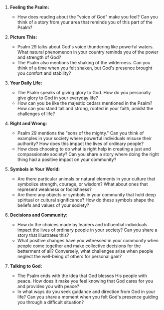 1. **Feeling the Psalm:**
   - How does reading about the "voice of God" make you feel? Can you think of a story from your area that reminds you of this part of the Psalm?

2. **Picture This:**
   - Psalm 29 talks about God's voice thundering like powerful waters. What natural phenomenon in your country reminds you of the power and strength of God?
   - The Psalm also mentions the shaking of the wilderness. Can you think of a time when you felt shaken, but God's presence brought you comfort and stability?

3. **Your Daily Life:**
   - The Psalm speaks of giving glory to God. How do you personally give glory to God in your everyday life?
   - How can you be like the majestic cedars mentioned in the Psalm? How can you stand tall and strong, rooted in your faith, amidst the challenges of life?

4. **Right and Wrong:**
   - Psalm 29 mentions the "sons of the mighty." Can you think of examples in your society where powerful individuals misuse their authority? How does this impact the lives of ordinary people?
   - How does choosing to do what is right help in creating a just and compassionate society? Can you share a story where doing the right thing had a positive impact on your community?

5. **Symbols in Your World:**
   - Are there particular animals or natural elements in your culture that symbolize strength, courage, or wisdom? What about ones that represent weakness or foolishness?
   - Are there any objects or symbols in your community that hold deep spiritual or cultural significance? How do these symbols shape the beliefs and values of your society?

6. **Decisions and Community:**
   - How do the choices made by leaders and influential individuals impact the lives of ordinary people in your society? Can you share a story that illustrates this?
   - What positive changes have you witnessed in your community when people come together and make collective decisions for the betterment of all? Conversely, what challenges arise when people neglect the well-being of others for personal gain?

7. **Talking to God:**
   - The Psalm ends with the idea that God blesses His people with peace. How does it make you feel knowing that God cares for you and provides you with peace?
   - In what ways do you seek guidance and direction from God in your life? Can you share a moment when you felt God's presence guiding you through a difficult situation?